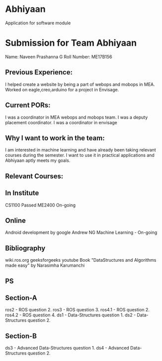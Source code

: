 # Abhiyaan
Application for software module

Submission for Team Abhiyaan
============================
Name: Naveen Prashanna G
Roll Number: ME17B156


Previous Experience:
-------------------
I helped create a website by being a part of webops and mobops in MEA.
Worked on eagle,creo,arduino for a project in Envisage.

Current PORs:
-------------
I was a coordinator in MEA webops and mobops team.
I was a deputy placement coordinator.
I was a coordinator in envisage 

Why I want to work in the team:
------------------------------
I am interested in machine learning and have already been taking relevant courses during the semester.
I want to use it in practical applications and Abhiyaan aptly meets my goals.

Relevant Courses:
----------------

In Institute
------------
CS1100 Passed
ME2400 On-going

Online
------
Android development by google
Andrew NG Machine Learning - On-going

Bibliography
------------
wiki.ros.org
geeksforgeeks
youtube
Book "DataStructures and Algorithms made easy" by Narasimha Karumanchi

PS
--
Section-A
---------
ros2 - ROS question 2.
ros3 - ROS question 3.
ros4.1 - ROS question 2.
ros4.2 - ROS question 4.
ds1 - Data-Structures question 1.
ds2 - Data-Structures question 2.

Section-B
---------
ds3 - Advanced Data-Structures question 1.
ds4 - Advanced Data-Structures question 2.

